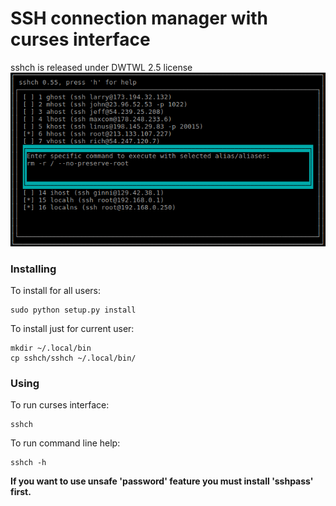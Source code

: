 SSH connection manager with curses interface
======
sshch is released under DWTWL 2.5 license
![sshch](https://raw.githubusercontent.com/zlaxy/sshch/master/sshch_screenshot.png)
### Installing
To install for all users:
```
sudo python setup.py install
```
To install just for current user:
```
mkdir ~/.local/bin
cp sshch/sshch ~/.local/bin/
```
### Using
To run curses interface:
```
sshch
```
To run command line help:
```
sshch -h
```
**If you want to use unsafe 'password' feature you must install 'sshpass' first.**